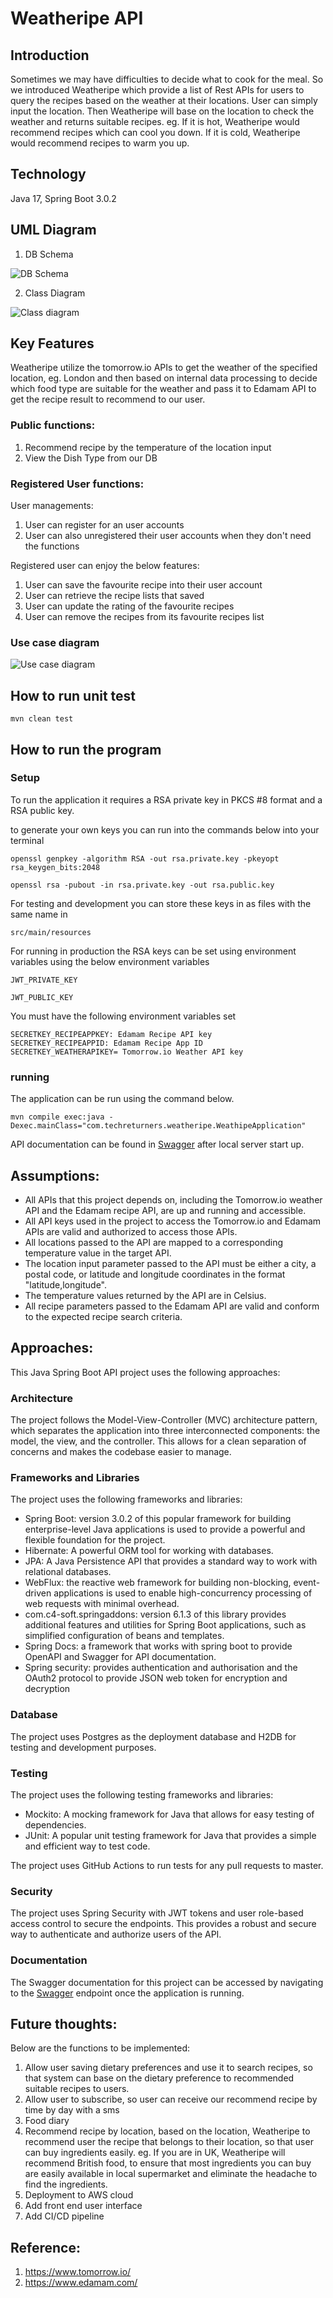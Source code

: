 # Weatheripe API 
## Introduction
Sometimes we may have difficulties to decide what to cook for the meal. 
So we introduced Weatheripe which provide a list of Rest APIs for users to query the recipes based on the weather at their locations.
User can simply input the location. Then Weatheripe will base on the location to check the weather and returns suitable recipes. 
eg. If it is hot, Weatheripe would recommend recipes which can cool you down. If it is cold, Weatheripe would recommend recipes to warm you up.

## Technology
Java 17, Spring Boot 3.0.2

## UML Diagram
1. DB Schema

![DB Schema](Weatheripe-DBSchema.jpg)

2. Class Diagram

![Class diagram](Weatheripe-ClassDiagram.drawio.png)

## Key Features

Weatheripe utilize the tomorrow.io APIs to get the weather of the specified location, eg. London and then based on internal data processing to decide which food type are suitable for the weather and pass it to Edamam API to get the recipe result to recommend to our user. 

### Public functions:
1. Recommend recipe by the temperature of the location input
2. View the Dish Type from our DB

### Registered User functions:
User managements:
1. User can register for an user accounts
2. User can also unregistered their user accounts when they don't need the functions

Registered user can enjoy the below features: 
1. User can save the favourite recipe into their user account
2. User can retrieve the recipe lists that saved
3. User can update the rating of the favourite recipes
4. User can remove the recipes from its favourite recipes list

### Use case diagram

![Use case diagram](Weatheripe-HighLevel-usecase.jpg)

## How to run unit test
```
mvn clean test
```

## How to run the program

### Setup

To run the application it requires a RSA private key in PKCS #8 format and a RSA public key. 

to generate your own keys you can run into the commands below into your terminal
```
openssl genpkey -algorithm RSA -out rsa.private.key -pkeyopt rsa_keygen_bits:2048

openssl rsa -pubout -in rsa.private.key -out rsa.public.key
```

For testing and development you can store these keys in as files with the same name in 
```
src/main/resources
```

For running in production the RSA keys can be set using environment variables using the below environment variables

```
JWT_PRIVATE_KEY 

JWT_PUBLIC_KEY
```

You must have the following environment variables set

```
SECRETKEY_RECIPEAPPKEY: Edamam Recipe API key
SECRETKEY_RECIPEAPPID: Edamam Recipe App ID
SECRETKEY_WEATHERAPIKEY= Tomorrow.io Weather API key
```

### running

The application can be run using the command below.

```
mvn compile exec:java -Dexec.mainClass="com.techreturners.weatheripe.WeathipeApplication"
```
API documentation can be found in [Swagger](http://localhost:8080/swagger-ui/index.html) after local server start up.

## Assumptions:
- All APIs that this project depends on, including the Tomorrow.io weather API and the Edamam recipe API, are up and running and accessible.
- All API keys used in the project to access the Tomorrow.io and Edamam APIs are valid and authorized to access those APIs.
- All locations passed to the API are mapped to a corresponding temperature value in the target API.
- The location input parameter passed to the API must be either a city, a postal code, or latitude and longitude coordinates in the format "latitude,longitude".
- The temperature values returned by the API are in Celsius.
- All recipe parameters passed to the Edamam API are valid and conform to the expected recipe search criteria.

## Approaches:

This Java Spring Boot API project uses the following approaches:

### Architecture
The project follows the Model-View-Controller (MVC) architecture pattern, which separates the application into three interconnected components: the model, the view, and the controller. This allows for a clean separation of concerns and makes the codebase easier to manage.

### Frameworks and Libraries
The project uses the following frameworks and libraries:

- Spring Boot: version 3.0.2 of this popular framework for building enterprise-level Java applications is used to provide a powerful and flexible foundation for the project.
- Hibernate: A powerful ORM tool for working with databases.
- JPA: A Java Persistence API that provides a standard way to work with relational databases.
- WebFlux: the reactive web framework for building non-blocking, event-driven applications is used to enable high-concurrency processing of web requests with minimal overhead.
- com.c4-soft.springaddons: version 6.1.3 of this library provides additional features and utilities for Spring Boot applications, such as simplified configuration of beans and templates.
- Spring Docs: a framework that works with spring boot to provide OpenAPI and Swagger for API documentation.
- Spring security: provides authentication and authorisation and the OAuth2 protocol to provide JSON web token for encryption and decryption

### Database
The project uses Postgres as the deployment database and H2DB for testing and development purposes.

### Testing
The project uses the following testing frameworks and libraries:

- Mockito: A mocking framework for Java that allows for easy testing of dependencies.
- JUnit: A popular unit testing framework for Java that provides a simple and efficient way to test code.

The project uses GitHub Actions to run tests for any pull requests to master. 

### Security
The project uses Spring Security with JWT tokens and user role-based access control to secure the endpoints. This provides a robust and secure way to authenticate and authorize users of the API.

### Documentation
The Swagger documentation for this project can be accessed by navigating to the [Swagger](http://localhost:8080/swagger-ui/index.html) endpoint once the application is running.


## Future thoughts:
Below are the functions to be implemented:
1. Allow user saving dietary preferences and use it to search recipes, so that system can base on the dietary preference to recommended suitable recipes to users.
2. Allow user to subscribe, so user can receive our recommend recipe by time by day with a sms
3. Food diary
4. Recommend recipe by location, based on the location, Weatheripe to recommend user the recipe that belongs to their location, so that user can buy ingredients easily. eg. If you are in UK, Weatheripe will recommend British food, to ensure that most ingredients you can buy are easily available in local supermarket and eliminate the headache to find the ingredients.
5. Deployment to AWS cloud
6. Add front end user interface
7. Add CI/CD pipeline

## Reference:

1. https://www.tomorrow.io/
2. https://www.edamam.com/


